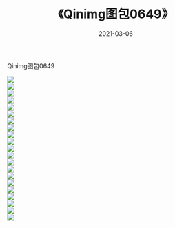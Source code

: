 ﻿---
layout: post
title:  《Qinimg图包0649》
date:   2021-03-06
img: http://imgx.orgx.ga/Qinimg图包/Qinimg图包0649/000.jpg
categories: [美女, 清纯, 唯美]
---

Qinimg图包0649

 ![](http://imgx.orgx.ga/Qinimg图包/Qinimg图包0649/001.jpg) <br>![](http://imgx.orgx.ga/Qinimg图包/Qinimg图包0649/002.jpg) <br>![](http://imgx.orgx.ga/Qinimg图包/Qinimg图包0649/003.jpg) <br>![](http://imgx.orgx.ga/Qinimg图包/Qinimg图包0649/004.jpg) <br>![](http://imgx.orgx.ga/Qinimg图包/Qinimg图包0649/005.jpg) <br>![](http://imgx.orgx.ga/Qinimg图包/Qinimg图包0649/006.jpg) <br>![](http://imgx.orgx.ga/Qinimg图包/Qinimg图包0649/007.jpg) <br>![](http://imgx.orgx.ga/Qinimg图包/Qinimg图包0649/008.jpg) <br>![](http://imgx.orgx.ga/Qinimg图包/Qinimg图包0649/009.jpg) <br>![](http://imgx.orgx.ga/Qinimg图包/Qinimg图包0649/010.jpg) <br>![](http://imgx.orgx.ga/Qinimg图包/Qinimg图包0649/011.jpg) <br>![](http://imgx.orgx.ga/Qinimg图包/Qinimg图包0649/012.jpg) <br>![](http://imgx.orgx.ga/Qinimg图包/Qinimg图包0649/013.jpg) <br>![](http://imgx.orgx.ga/Qinimg图包/Qinimg图包0649/014.jpg) <br>![](http://imgx.orgx.ga/Qinimg图包/Qinimg图包0649/015.jpg) <br>![](http://imgx.orgx.ga/Qinimg图包/Qinimg图包0649/016.jpg) <br>![](http://imgx.orgx.ga/Qinimg图包/Qinimg图包0649/017.jpg) <br>![](http://imgx.orgx.ga/Qinimg图包/Qinimg图包0649/018.jpg) <br>![](http://imgx.orgx.ga/Qinimg图包/Qinimg图包0649/019.jpg) <br>![](http://imgx.orgx.ga/Qinimg图包/Qinimg图包0649/020.jpg) <br>![](http://imgx.orgx.ga/Qinimg图包/Qinimg图包0649/021.jpg) <br>